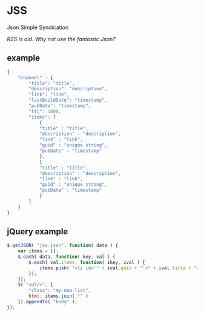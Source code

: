 JSS
===

Json Simple Syndication

*RSS is old. Why not use the fantastic Json?*

## example

```javascript
{
	"channel" : {
		"title": "title",
		"description": "description",
		"link": "link",
		"lastBuildDate": "timestamp",
		"pubDate": "timestamp",
		"ttl": 1800,
		"items": [
			{
			"title" : "title",
			"description" : "description",
			"link" : "link",
			"guid" : "unique string",
			"pubDate" : "timestamp"
			},
			{
			"title" : "title",
			"description" : "description",
			"link" : "link",
			"guid" : "unique string",
			"pubDate" : "timestamp"
			}
		]
	}
}
```

## jQuery example

```javascript
$.getJSON( "jss.json", function( data ) {
	var items = [];
	$.each( data, function( key, val ) {
		$.each( val.items, function( ikey, ival ) {
			items.push( "<li id='" + ival.guid + "'>" + ival.title + "</li>" );
		});
	});
	$( "<ul/>", {
		"class": "my-new-list",
		html: items.join( "" )
	}).appendTo( "body" );
});
```
